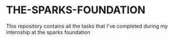 # THE-SPARKS-FOUNDATION
This repository contains all the tasks that I've completed during my internship at the sparks foundation
